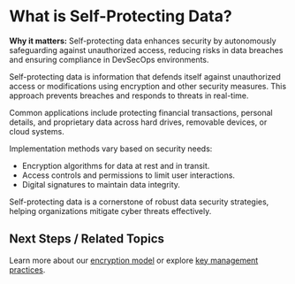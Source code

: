 
# What is Self-Protecting Data?

**Why it matters:** Self-protecting data enhances security by autonomously safeguarding against unauthorized access, reducing risks in data breaches and ensuring compliance in DevSecOps environments.

Self-protecting data is information that defends itself against unauthorized access or modifications using encryption and other security measures. This approach prevents breaches and responds to threats in real-time.

Common applications include protecting financial transactions, personal details, and proprietary data across hard drives, removable devices, or cloud systems.

Implementation methods vary based on security needs:
- Encryption algorithms for data at rest and in transit.
- Access controls and permissions to limit user interactions.
- Digital signatures to maintain data integrity.

Self-protecting data is a cornerstone of robust data security strategies, helping organizations mitigate cyber threats effectively.

## Next Steps / Related Topics
Learn more about our [encryption model](../02-core-concepts/encryption-model.md) or explore [key management practices](../02-core-concepts/key-mgmt.md).